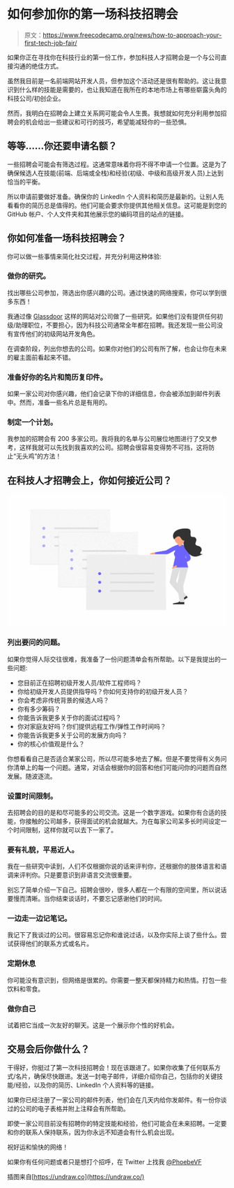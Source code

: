 # 如何参加你的第一场科技招聘会

> 原文：<https://www.freecodecamp.org/news/how-to-approach-your-first-tech-job-fair/>

如果你正在寻找你在科技行业的第一份工作，参加科技人才招聘会是一个与公司直接沟通的绝佳方式。

虽然我目前是一名前端网站开发人员，但参加这个活动还是很有帮助的。这让我意识到什么样的技能是需要的，也让我知道在我所在的本地市场上有哪些崭露头角的科技公司/初创企业。

然而，我明白在招聘会上建立关系网可能会令人生畏。我想就如何充分利用参加招聘会的机会给出一些建议和可行的技巧，希望能减轻你的一些恐惧。

## 等等……你还要申请名额？

一些招聘会可能会有筛选过程。这通常意味着你将不得不申请一个位置。这是为了确保候选人在技能(前端、后端或全栈)和经验(初级、中级和高级开发人员)上达到恰当的平衡。

所以申请前要做好准备。确保你的 LinkedIn 个人资料和简历是最新的。让别人先看看你的简历总是值得的。他们可能会要求你提供其他相关信息。这可能是到您的 GitHub 帐户、个人文件夹和其他展示您的编码项目的站点的链接。

## 你如何准备一场科技招聘会？

你可以做一些事情来简化社交过程，并充分利用这种体验:

### 做你的研究。

找出哪些公司参加，筛选出你感兴趣的公司。通过快速的网络搜索，你可以学到很多东西！

我通过像 [Glassdoor](https://www.glassdoor.com/index.htm) 这样的网站对公司做了一些研究。如果他们没有提供任何初级/助理职位，不要担心，因为科技公司通常全年都在招聘。我还发现一些公司没有宣传他们的初级网站开发角色。

在调查阶段，列出你想去的公司。如果你对他们的公司有所了解，也会让你在未来的雇主面前看起来不错。

### 准备好你的名片和简历复印件。

如果一家公司对你感兴趣，他们会记录下你的详细信息，你会被添加到邮件列表中。然而，准备一些名片总是有用的。

### 制定一个计划。

我参加的招聘会有 200 多家公司。我将我的名单与公司展位地图进行了交叉参考，这样我就可以先找到我喜欢的公司。招聘会很容易变得势不可挡，这将防止“无头鸡”的方法！

## 在科技人才招聘会上，你如何接近公司？

![make-notes](img/126f70fa7548035c40df3f44b94ab0c6.png)

### 列出要问的问题。

如果你觉得人际交往很难，我准备了一份问题清单会有所帮助。以下是我提出的一些问题:

*   您目前正在招聘初级开发人员/软件工程师吗？
*   你给初级开发人员提供指导吗？你如何支持你的初级开发人员？
*   你会考虑非传统背景的候选人吗？
*   你有多少筹码？
*   你能告诉我更多关于你的面试过程吗？
*   你对家庭友好吗？你们提供远程工作/弹性工作时间吗？
*   你能告诉我更多关于公司的发展方向吗？
*   你的核心价值观是什么？

你想看看自己是否适合某家公司，所以尽可能多地去了解。但是不要觉得有义务问你清单上的每一个问题。通常，对话会根据你的回答和他们可能问你的问题而自然发展。随波逐流。

### 设置时间限制。

去招聘会的目的是和尽可能多的公司交流。这是一个数字游戏。如果你有合适的技能，你接触的公司越多，获得面试的机会就越大。为在每家公司呆多长时间设定一个时间限制，这样你就可以去下一家了。

### 要有礼貌，平易近人。

我在一些研究中读到，人们不仅根据你说的话来评判你，还根据你的肢体语言和语调来评判你。只是要意识到非语言交流很重要。

别忘了简单介绍一下自己。招聘会很吵，很多人都在一个有限的空间里，所以说话要慢而清晰。当你结束谈话时，不要忘记感谢他们的时间。

### 一边走一边记笔记。

我记下了我谈过的公司。很容易忘记你和谁说过话，以及你实际上谈了些什么。尝试获得他们的联系方式或名片。

### 定期休息

你可能没有意识到，但网络是很累的。你需要一整天都保持精力和热情。打包一些饮料和零食。

### 做你自己

试着把它当成一次友好的聊天。这是一个展示你个性的好机会。

## 交易会后你做什么？

干得好，你挺过了第一次科技招聘会！现在该跟进了。如果你收集了任何联系方式/名片，确保尽快跟进。发送一封电子邮件，详细介绍你自己，包括你的关键技能/经验，以及你的简历、LinkedIn 个人资料等的链接。

如果你已经注册了一家公司的邮件列表，他们会在几天内给你发邮件。有一份你谈过的公司的电子表格并附上注释会有所帮助。

即使一家公司目前没有招聘你的特定技能和经验，他们可能会在未来招聘。一定要和你的联系人保持联系，因为你永远不知道会有什么机会出现。

祝好运和愉快的网络！

如果你有任何问题或者只是想打个招呼，在 Twitter 上找我 [@PhoebeVF](https://twitter.com/PhoebeVF)

插图来自[https://undraw.co](https://undraw.co/)